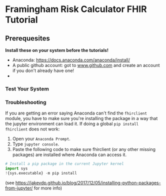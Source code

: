 # Framingham Risk Calculator FHIR Tutorial 

## Prerequesites
**Install these on your system before the tutorials!**

- Anaconda: https://docs.anaconda.com/anaconda/install/
- A public github account: got to www.github.com and create an account if you don't already have one!
- 

### Test Your System

### Troubleshooting
If you are getting an error saying Anaconda can't find the `fhirclient` module, you have to make sure you're installing the package in a way that the jupyter environment can load it. If doing a global `pip install fhirclient` does not work:

1. Open your `Anaconda Prompt`. 
2. Type `jupyter console`.
3. Paste the following code to make sure fhirclient (or any other missing packages) are installed where Anaconda can access it.
```python
# Install a pip package in the current Jupyter kernel
import sys
!{sys.executable} -m pip install
```
(see https://jakevdp.github.io/blog/2017/12/05/installing-python-packages-from-jupyter/ for more info)
